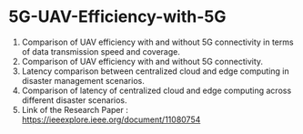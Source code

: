 # 5G-UAV-Efficiency-with-5G

1. Comparison of UAV efficiency with and without 5G connectivity in terms of data transmission speed and coverage.
2. Comparison of UAV efficiency with and without 5G connectivity.
3. Latency comparison between centralized cloud and edge computing in disaster management scenarios.
4. Comparison of latency of centralized cloud and edge computing across different disaster scenarios.
5. Link of the Research Paper : https://ieeexplore.ieee.org/document/11080754
